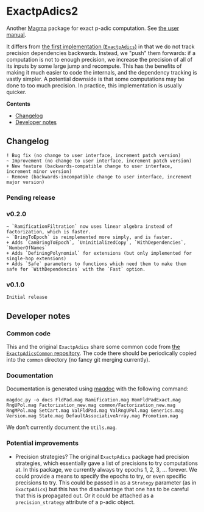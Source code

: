 # ExactpAdics2

Another [Magma](http://magma.maths.usyd.edu.au/magma) package for exact p-adic computation. See [the user manual](https://cjdoris.github.io/ExactpAdics2).

It differs from [the first implementation (`ExactpAdics`)](https://github.com/cjdoris/ExactpAdics) in that we do not track precision dependencies backwards. Instead, we "push" them forwards: if a computation is not to enough precision, we increase the precision of all of its inputs by some large jump and recompute. This has the benefits of making it much easier to code the internals, and the dependency tracking is vastly simpler. A potential downside is that some computations may be done to too much precision. In practice, this implementation is usually quicker.

**Contents**
- [Changelog](#changelog)
- [Developer notes](#developer-notes)

## Changelog

```
! Bug fix (no change to user interface, increment patch version)
~ Improvement (no change to user interface, increment patch version)
+ New feature (backwards-compatible change to user interface, increment minor version)
- Remove (backwards-incompatible change to user interface, increment major version)
```

### Pending release

### v0.2.0
```
~ `RamificationFiltration` now uses linear algebra instead of factorization, which is faster.
~ `BringToEpoch` is reimplemented more simply, and is faster.
+ Adds `CanBringToEpoch`, `UninitializedCopy`, `WithDependencies`, `NumberOfNames`
+ Adds `DefiningPolynomial` for extensions (but only implemented for single-hop extensions)
+ Adds `Safe` parameters to functions which need them to make them safe for `WithDependencies` with the `Fast` option.
```

### v0.1.0
```
Initial release
```

## Developer notes

### Common code

This and the original `ExactpAdics` share some common code from [the `ExactpAdicsCommon` repository](https://github.com/cjdoris/ExactpAdicsCommon). The code there should be periodically copied into the `common` directory (no fancy git merging currently).

### Documentation

Documentation is generated using [magdoc](https://cjdoris.github.io/magdoc) with the following command:

```
magdoc.py -o docs FldPad.mag Ramification.mag HomFldPadExact.mag RngUPol.mag Factorization_new.mag common/Factorization_new.mag RngMPol.mag SetCart.mag ValFldPad.mag ValRngUPol.mag Generics.mag Version.mag State.mag DefaultAssociativeArray.mag Promotion.mag
```

We don't currently document the `Utils.mag`.

### Potential improvements
- Precision strategies? The original `ExactpAdics` package had precision strategies, which essentially gave a list of precisions to try computations at. In this package, we currently always try epochs 1, 2, 3, ... forever. We could provide a means to specify the epochs to try, or even specific precisions to try. This could be passed in as a `Strategy` parameter (as in `ExactpAdics`) but this has the disadvantage that one has to be careful that this is propagated out. Or it could be attached as a `precision_strategy` attribute of a p-adic object.
